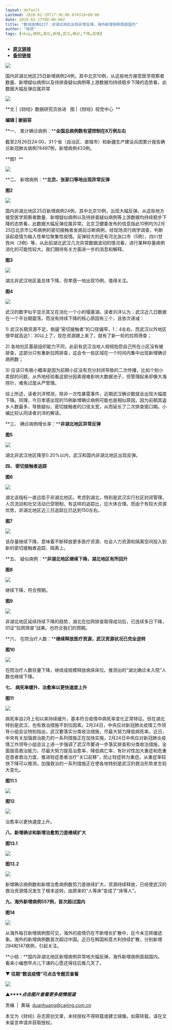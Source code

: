 ```yaml
---
layout: default
Lastmod: 2020-02-29T17:36:00.674318+00:00
date: 2020-02-27T00:00:00Z
title: "数说疫情0227：非湖北地区出现异常反弹，海外新增病例首超国内"
author: "徐进"
tags: [nbsp,病例,湖北,新增,武汉,确诊,下降,疫情]
---
```


* [**原文链接**](https://mp.weixin.qq.com/s/8Fs4bXpms98srL0WFaIBaw)
* [**备份链接**](http://archive.today/dbYBx)


![](/images/post/77e6cfb5c7ef66e00d9bd04f74961594.jpg)

国内非湖北地区25日新增病例24例，其中北京10例，从这些地方接受医学观察者数量、新增疑似病例以及待排查疑似病例等上游数据均持续稳步下降的态势看，此数据大幅反弹应属异常

![](/images/post/a05b0af3c9b3c683cbd7b3782f3083ca.jpg)

**文 |《财经》数据研究员徐进   图 |《财经》视觉中心  **

**编辑 | 谢丽容**

**一、 累计确诊病例：****全国总病例数有望控制在8万例左右**

截至2月26日24:00，31个省（自治区、直辖市）和新疆生产建设兵团累计报告确诊新冠肺炎病例78497例，新增病例433例。

**图1  **

![](/images/post/eb75e4f9f56e206eebba38cc13f9c9ba.jpg)

**二、 新增病例：****北京、张家口等地出现异常反弹**

**图2**

![](/images/post/1b43340c3cadfcbf056cce118621e162.jpg)

国内非湖北地区25日新增病例24例，其中北京10例，出现大幅反弹。从这些地方接受医学观察者数量、新增疑似病例以及待排查疑似病例等上游数据均持续稳步下降的态势看，此数据大幅反弹应属异常。北京卫健委发布的信息指此10例均为2月25日北京市公布病例的密切接触者发病后诊断病例，经现场流行病学调查，判断该起疫情为输入性单位聚集性疫情。反弹较大的还有河北张口市（5例）、四川甘孜州（3例）等，从此前湖北武汉几次异常数据波动的情况看，进行某种存量病例消化的可能性较大。我们期待有关方面进一步的消息和解释。

**图3**

![](/images/post/8fc6c834a4ccc8fd58dd3b2cb57b6fc5.jpg)

湖北非武汉地区虽总体下降，但孝感一地出现15例，值得关注。

**图4**

![](/images/post/5c94ef55f9c76ae1121d12de0a9b4e28.jpg)

武汉的数字似乎显示其又在消化一个小的堰塞湖。读者刘洋认为：武汉近几日数据在一个平台期震荡，而没有持续下降的核心原因有三个，且依次递减：

1) 武汉长期资源不足，倒逼“密切接触者”的口径偏窄，1：4左右，而武汉以外地区很早就高达1：30以上了，现在资源跟上来了，就有了新一轮的拉网筛查；

2) 各地社区基层组织能力不同，此前有武汉当地人频频抱怨自己所在小区没有被排查，这部分只有重新拉网排查，这会令一些区域在一个时间内集中出现新增确诊病例数；

3) 应该只有极小概率是因为前期小区没有充分封闭导致的二次传播，比如个别小卖部的问题，从外地经验看这部分因素很难影响大数据池子，但管理起来却像大海捞针，难免过度从严管理。

综上所述，读者刘洋预测，除非一次性暴雷事件，近期武汉确诊数就会出现大幅度下降。同理，今日孝感出现的15例新增确诊病例可能也是相似原因，因为前期其返乡人数最多，导致疑似、密切接触者的口径太宽，从而延长了二次排查窗口期。小编比较认同读者刘洋的解读。

**三、 确诊病例增长率：****非湖北地区异常反弹**

**图5**

![](/images/post/6356255329b4768a44b98829207dcdea.jpg)

湖北非武汉地区降至0.20%以内，武汉和国内非湖北地区出现反弹。

**四、 密切接触者追踪**

**图6**

![](/images/post/79eb07dd6ab91c481ab2c8174ece02d4.jpg)

湖北该指标一直远低于非湖北地区。考虑到湖北，特别是武汉实行社区封闭管理，人员流动和社交活动已受限制，有这样的追踪比，应大体合理。而由于有较大资源优势，非湖北地区近三日追踪比已达到150左右。

**图7**

![](/images/post/50af89a7a3c20bd7eb78d5a11be81699.jpg)

该存量继续下降，意味着不断释放更多医疗资源、社会人力资源和隔离空间投入到新的密切接触者追踪、隔离上。

**五、 疑似病例：****非湖北地区继续下降，湖北地区有所回升**

**图8**

![](/images/post/ebf2fbee3349d53218f54b4cd8f8bab2.jpg)

继续下降，符合预期。

**图9**

![](/images/post/8b0cfedce67310eca7f078fdaa0be534.jpg)

非湖北地区延续持续下降的趋势，湖北在拉网排查取得成功后，已连续多日下降，印证“拉网筛查”战果。也符合我们的预期。

**六、 在院治疗人数：****继续释放医疗资源，武汉资源状况已完全逆转**

**图10**

![](/images/post/409a681c47814b233cf9ff6adf94373e.jpg)

在院治疗人数存量下降，继续成规模释放病床床位。推测出的“湖北确诊未入院”人数也继续下降。

**七、 病死率缓升、治愈率以更快速度上升**

**图11**

![](/images/post/1de519ed4c3b4c5136a591399f4db613.jpg)

病死率自2月上旬以来持续缓升，基本符合疫情中病死率变化正常特征。但在湖北特别是武汉，也有救治措施不到位因素。2月24日，中央应对新冠肺炎疫情工作领导小组会议特别指出，武汉要落实分类收治措施，尽最大努力降低病死率。近日，中央有关加强救治能力的一系列措施正在加快实施，2月24日中央应对新冠肺炎疫情工作领导小组会议上进一步强调了武汉市要进一步落实排查和分类收治措施，全面提高救治能力，尽最大努力提高治愈率、降低病亡率，有针对性加大重症和危重症患者救治力度，推进轻症患者治疗“关口前移”，防止轻症转为重症。从重症率较快下降可以推测，加强救治的一系列措施正在使各地特别是武汉的救治形势发生较大变化。

**图11.1**

![](/images/post/3dddebdcff6f4ba0e97b328ab83bb4b0.jpg)

**图12**

![](/images/post/aeb148a3fc7b9b861aea2139402e179a.jpg)

治愈率以更快速度上升。

**八、新增确诊和新增治愈剪刀差继续扩大**

**图13.1**

![](/images/post/cfbf686e69b08821de4a36e7204ced2d.jpg)

**图13.2**

![](/images/post/a8d68a6757c2dc939e0815cbc6f8587d.jpg)

新增确诊病例数和新增治愈病例数剪刀差继续扩大，资源持续释放，已经使武汉的救治资源情况发生了根本逆转。由原来的“人等床”变成了“床等人”。

**九、海外新增病例557例，首次超过国内**

**图14**

![](/images/post/c02e7c647ff5f0b489ac11ab6bddb0ee.jpg)

从海外每日新增病例图可见，海外的疫情仍在不断增长扩散中，迄今未见转缓迹象。海外的新增病例数首次超过中国。近日在韩国和意大利持续扩散，分别新增284和147病例，引起关注。

**小结：**国内非湖北地区新增病例异常地大幅反弹，海外新增病例首超国内。看来小编想早点儿下课的心愿还得往后推几天了。

****▼** 往期“数说疫情”可点击专题页查看**

[![](/images/post/4d24a5670c9a87791ea8b757d030c0d3.jpg)](https://mp.weixin.qq.com/mp/homepage?__biz=MjM5NDU5NTM4MQ==&hid=29&sn=21c0f34c737748fe3b2c372bb40ae622)

**▲****_点击图片查看更多疫情报道_**

  

  

责编  |  黄端  duanhuang@caijing.com.cn

本文为《财经》杂志原创文章，未经授权不得转载或建立镜像。如需转载，请在文末留言申请并获取授权。

